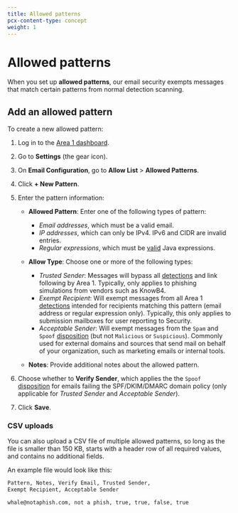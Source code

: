 ```yaml
---
title: Allowed patterns
pcx-content-type: concept
weight: 1
---
```


# Allowed patterns

When you set up **allowed patterns**, our email security exempts messages that match certain patterns from normal detection scanning.

## Add an allowed pattern

To create a new allowed pattern:

1. Log in to the [Area 1 dashboard](https://horizon.area1security.com/).
2. Go to **Settings** (the gear icon).
3. On **Email Configuration**, go to **Allow List** > **Allowed Patterns**.
4. Click **+ New Pattern**.
5. Enter the pattern information:

    - **Allowed Pattern**: Enter one of the following types of pattern:

        - *Email addresses*, which must be a valid email.
        - *IP addresses*, which can only be IPv4. IPv6 and CIDR are invalid entries.
        - *Regular expressions*, which must be [valid](https://www.freeformatter.com/java-regex-tester.html) Java expressions.
    
    - **Allow Type**: Choose one or more of the following types:

        - *Trusted Sender*: Messages will bypass all [detections](/email-security/reference/dispositions-and-attributes/) and link following by Area 1. Typically, only applies to phishing simulations from vendors such as KnowB4.
        - *Exempt Recipient*: Will exempt messages from all Area 1 [detections](/email-security/reference/dispositions-and-attributes/) intended for recipients matching this pattern (email address or regular expression only). Typically, this only applies to submission mailboxes for user reporting to Security.
        - *Acceptable Sender*: Will exempt messages from the `Spam` and `Spoof` [disposition](/email-security/reference/dispositions-and-attributes/#available-values) (but not `Malicious` or `Suspicious`). Commonly used for external domains and sources that send mail on behalf of your organization, such as marketing emails or internal tools.
    
    - **Notes**: Provide additional notes about the allowed pattern.

6. Choose whether to **Verify Sender**, which applies the the `Spoof` [disposition](/email-security/reference/dispositions-and-attributes/#available-values) for emails failing the SPF/DKIM/DMARC domain policy (only applicable for *Trusted Sender* and *Acceptable Sender*). 
7. Click **Save**.

### CSV uploads

You can also upload a CSV file of multiple allowed patterns, so long as the file is smaller than 150 KB, starts with a header row of all required values, and contains no additional fields.

An example file would look like this:

```txt
Pattern, Notes, Verify Email, Trusted Sender, 
Exempt Recipient, Acceptable Sender

whale@notaphish.com, not a phish, true, true, false, true
```